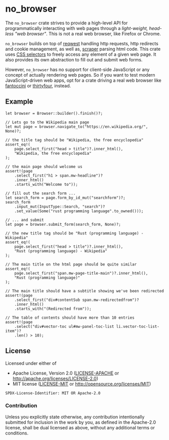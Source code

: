 # no_browser

The `no_browser` crate strives to provide a high-level API for programmatically interacting with web pages through
a _light-weight, head-less "web browser"_. This is not a real web browser, like Firefox or Chrome.

`no_browser` builds on top of [reqwest](https://crates.io/crates/reqwest) handling http requests, http redirects and
cookie management, as well as, [scraper](https://crates.io/crates/scraper) parsing html code. This crate uses
[CSS selectors](https://developer.mozilla.org/en-US/docs/Web/CSS/CSS_Selectors) to freely access any element of a
given web page. It also provides its own abstraction to fill out and submit web forms.

However, `no_browser` has no support for client-side JavaScript or any concept of actually rendering web pages. So if
you want to test modern JavaScript-driven web apps, opt for a crate driving a real web browser like
[fantoccini](https://crates.io/crates/fantoccini) or [thirtyfour](https://crates.io/crates/thirtyfour), instead.

## Example

```rust,no_run
let browser = Browser::builder().finish()?;

// Lets go to the Wikipedia main page
let mut page = browser.navigate_to("https://en.wikipedia.org/", None)?;

// the title tag should be "Wikipedia, the free encyclopedia"
assert_eq!(
    page.select_first("head > title")?.inner_html(),
    "Wikipedia, the free encyclopedia"
);

// the main page should welcome us
assert!(page
    .select_first("h1 > span.mw-headline")?
    .inner_html()
    .starts_with("Welcome to"));

// fill out the search form ...
let search_form = page.form_by_id_mut("searchform")?;
search_form
    .input_mut(InputType::Search, "search")?
    .set_value(Some("rust programming language".to_owned()));

// ... and submit
let page = browser.submit_form(search_form, None)?;

// the new title tag should be "Rust (programming language) - Wikipedia"
assert_eq!(
    page.select_first("head > title")?.inner_html(),
    "Rust (programming language) - Wikipedia"
);

// The main title on the html page should be quite similar
assert_eq!(
    page.select_first("span.mw-page-title-main")?.inner_html(),
    "Rust (programming language)"
);

// The main title should have a subtitle showing we've been redirected
assert!(page
    .select_first("div#contentSub span.mw-redirectedfrom")?
    .inner_html()
    .starts_with("(Redirected from"));

// The table of contents should have more than 10 entries
assert!(page
    .select("div#vector-toc ul#mw-panel-toc-list li.vector-toc-list-item")?
    .len() > 10);
```

## License

Licensed under either of

- Apache License, Version 2.0 ([LICENSE-APACHE](LICENSE-APACHE) or http://apache.org/licenses/LICENSE-2.0)
- MIT license ([LICENSE-MIT](LICENSE-MIT) or http://opensource.org/licenses/MIT)

`SPDX-License-Identifier: MIT OR Apache-2.0`

### Contribution

Unless you explicitly state otherwise, any contribution intentionally submitted
for inclusion in the work by you, as defined in the Apache-2.0 license, shall
be dual licensed as above, without any additional terms or conditions.
